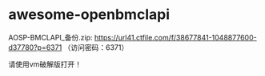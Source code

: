 # awesome-openbmclapi

AOSP-BMCLAPI_备份.zip: https://url41.ctfile.com/f/38677841-1048877600-d37780?p=6371 （访问密码：6371）

请使用vm破解版打开！

